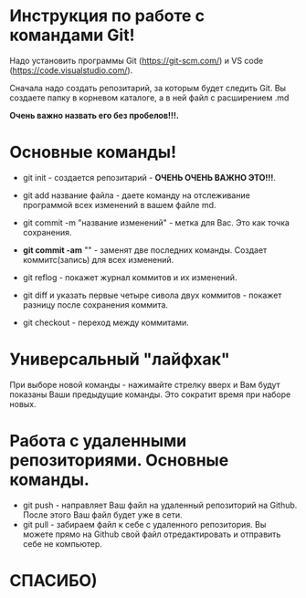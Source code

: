 # Инструкция по работе с командами Git!
Надо установить программы Git (https://git-scm.com/) и VS code (https://code.visualstudio.com/).


Сначала надо создать репозитарий, за которым будет следить Git. Вы создаете папку в корневом каталоге, а в ней файл с расширением .md 

**Очень важно назвать его без пробелов!!!.**

# Основные команды!
* git init  - создается репозитарий - **ОЧЕНЬ ОЧЕНЬ ВАЖНО ЭТО!!!**.
* git add название файла - даете команду на отслеживание программой всех изменений в вашем файле md.
* git commit -m "название изменений" - метка для Вас. Это как точка сохранения.
* __git commit -am__ "" - заменят две последних команды. Создает коммитс(запись) для всех изменений. 
* git reflog - покажет журнал коммитов и их изменений.

* git diff и указать первые четыре сивола двух коммитов - покажет разницу после сохранения коммита.
* git checkout  - переход между коммитами.
# Универсальный "лайфхак"
При выборе новой команды - нажимайте стрелку вверх и Вам будут показаны Ваши предыдущие команды. Это сократит время при наборе новых.
# Работа с удаленными репозиториями. Основные команды.
* git push - направляет Ваш файл на удаленный репозиторий на Github. После этого Ваш файл будет уже в сети.
* git pull - забираем файл к себе с удаленного репозитория. Вы можете прямо на Github свой файл отредактировать и отправить себе не компьютер.

# СПАСИБО)
